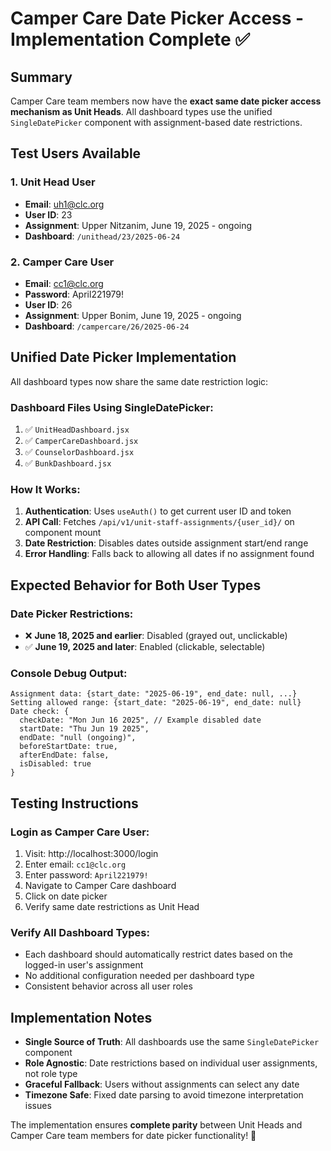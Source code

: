 # Camper Care Date Picker Access - Implementation Complete ✅

## Summary
Camper Care team members now have the **exact same date picker access mechanism as Unit Heads**. All dashboard types use the unified `SingleDatePicker` component with assignment-based date restrictions.

## Test Users Available

### 1. Unit Head User
- **Email**: uh1@clc.org  
- **User ID**: 23
- **Assignment**: Upper Nitzanim, June 19, 2025 - ongoing
- **Dashboard**: `/unithead/23/2025-06-24`

### 2. Camper Care User  
- **Email**: cc1@clc.org
- **Password**: April221979!
- **User ID**: 26
- **Assignment**: Upper Bonim, June 19, 2025 - ongoing  
- **Dashboard**: `/campercare/26/2025-06-24`

## Unified Date Picker Implementation

All dashboard types now share the same date restriction logic:

### Dashboard Files Using SingleDatePicker:
1. ✅ `UnitHeadDashboard.jsx` 
2. ✅ `CamperCareDashboard.jsx`
3. ✅ `CounselorDashboard.jsx`
4. ✅ `BunkDashboard.jsx`

### How It Works:
1. **Authentication**: Uses `useAuth()` to get current user ID and token
2. **API Call**: Fetches `/api/v1/unit-staff-assignments/{user_id}/` on component mount
3. **Date Restriction**: Disables dates outside assignment start/end range
4. **Error Handling**: Falls back to allowing all dates if no assignment found

## Expected Behavior for Both User Types

### Date Picker Restrictions:
- ❌ **June 18, 2025 and earlier**: Disabled (grayed out, unclickable)
- ✅ **June 19, 2025 and later**: Enabled (clickable, selectable)

### Console Debug Output:
```
Assignment data: {start_date: "2025-06-19", end_date: null, ...}
Setting allowed range: {start_date: "2025-06-19", end_date: null}
Date check: {
  checkDate: "Mon Jun 16 2025", // Example disabled date
  startDate: "Thu Jun 19 2025",
  endDate: "null (ongoing)",
  beforeStartDate: true,
  afterEndDate: false,
  isDisabled: true
}
```

## Testing Instructions

### Login as Camper Care User:
1. Visit: http://localhost:3000/login
2. Enter email: `cc1@clc.org`
3. Enter password: `April221979!`
4. Navigate to Camper Care dashboard
5. Click on date picker
6. Verify same date restrictions as Unit Head

### Verify All Dashboard Types:
- Each dashboard should automatically restrict dates based on the logged-in user's assignment
- No additional configuration needed per dashboard type
- Consistent behavior across all user roles

## Implementation Notes

- **Single Source of Truth**: All dashboards use the same `SingleDatePicker` component
- **Role Agnostic**: Date restrictions based on individual user assignments, not role type
- **Graceful Fallback**: Users without assignments can select any date
- **Timezone Safe**: Fixed date parsing to avoid timezone interpretation issues

The implementation ensures **complete parity** between Unit Heads and Camper Care team members for date picker functionality! 🎯
